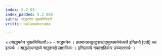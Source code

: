 ```yaml
---
index: 5.2.85
index_padded: 5.2.085
sutra: श्राद्धमनेन भुक्तमिनिठनौ
vritti: balamanorama

---
```

<<श्राद्धमनेन भुक्तमिनिठनौ>> - श्राद्धमनेन । प्रथमान्ताच्छ्राद्धशब्दाद्भुक्तमनेनेत्यर्थे इनिठनौ [एतौ] स्त इत्यर्थः । श्राद्धसाधनद्रव्ये श्राद्धशब्दो लाक्षणिकः । इनिप्रत्यये नकारादिकार उच्चारणार्थः । 